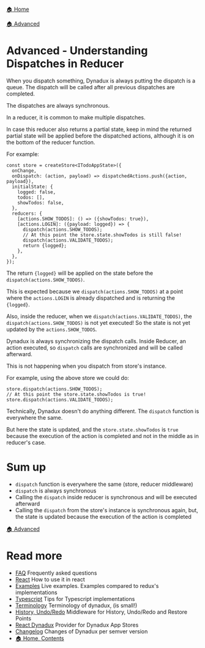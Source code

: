 [🏠 Home](../README.md)

[🏠 Advanced](./Advanced.md)

# Advanced - Understanding Dispatches in Reducer

When you dispatch something, Dynadux is always putting the dispatch is a queue. The dispatch will be called after all previous dispatches are completed.

The dispatches are always synchronous.

In a reducer, it is common to make multiple dispatches. 

In case this reducer also returns a partial state, keep in mind the returned partial state will be applied before the dispatched actions, although it is on the bottom of the reducer function.

For example:

```
const store = createStore<ITodoAppState>({
  onChange,
  onDispatch: (action, payload) => dispatchedActions.push({action, payload}),
  initialState: {
    logged: false,
    todos: [],
    showTodos: false,
  },
  reducers: {
    [actions.SHOW_TODOS]: () => ({showTodos: true}),
    [actions.LOGIN]: ({payload: logged}) => {
      dispatch(actions.SHOW_TODOS);
      // At this point the store.state.showTodos is still false!
      dispatch(actions.VALIDATE_TODOS);
      return {logged};
    },
  },
});
```
The return `{logged}` will be applied on the state before the `dispatch(actions.SHOW_TODOS)`.

This is expected because we `dispatch(actions.SHOW_TODOS)` at a point where the `actions.LOGIN` is already dispatched and is returning the `{logged}`.

Also, inside the reducer, when we `dispatch(actions.VALIDATE_TODOS)`, the `dispatch(actions.SHOW_TODOS)` is not yet executed! 
So the state is not yet updated by the `actions.SHOW_TODOS`.

Dynadux is always synchronizing the dispatch calls. Inside Reducer, an action executed, so `dispatch` calls are synchronized and will be called afterward.

This is not happening when you dispatch from store's instance. 

For example, using the above store we could do:
 
```
store.dispatch(actions.SHOW_TODOS);
// At this point the store.state.showTodos is true!
store.dispatch(actions.VALIDATE_TODOS);
```

Technically, Dynadux doesn't do anything different. The `dispatch` function is everywhere the same.

But here the state is updated, and the `store.state.showTodos` is `true` because the execution of the action is completed and not in the middle as in reducer's case.

# Sum up

- `dispatch` function is everywhere the same (store, reducer middleware)
- `dispatch` is always synchronous
- Calling the `dispatch` inside reducer is synchronous and will be executed afterward
- Calling the `dispatch` from the store's instance is synchronous again, but, the state is updated because the execution of the action is completed
 
[🏠 Advanced](./Advanced.md)

# Read more 

- [FAQ](./FAQ.md) Frequently asked questions
- [React](./React.md) How to use it in react
- [Examples](./Examples.md) Live examples. Examples compared to redux's implementations
- [Typescript](./doc/Typescript.md) Tips for Typescript implementations
- [Terminology](./Terminology.md) Terminology of dynadux, (is small!)
- [History, Undo/Redo](https://github.com/aneldev/dynadux-history-middleware) Middleware for History, Undo/Redo and Restore Points
- [React Dynadux](https://github.com/aneldev/react-dynadux) Provider for Dynadux App Stores
- [Changelog](./Changelog.md) Changes of Dynadux per semver version
- [🏠 Home, Contents](../README.md#table-of-contents)
